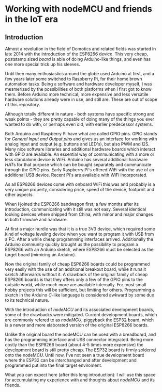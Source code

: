 # Working with nodeMCU and friends in the IoT era

## Introduction 
Almost a revolution in the field of Domotics and related fields was started in late 2014 with the introduction of the ESP8266 device. This very cheap, poststamp sized *board* is able of doing Arduino-like things, and even has one more special trick up his sleeves.

Until then many enthusiastics around the globe used Arduino at first, and a few years later some switched to Raspberry Pi, for their home brewn automation tasks. Being a software and hardware developer myself, I was mesmerized by the possibilities of both platforms when I first got to know them. Before Arduino more technical, more expensive and less versatile hardware solutions already were in use, and still are. These are out of scope of this repository. 

Although totally different in nature - both systems have specific strong and weak points - they are pretty capable of doing many of the things you ever wanted to do with, or perhaps even did, with earlier predecessor systems. 

Both Arduino and Raspberry Pi have what are called GPIO pins. GPIO stands for *General Input and Output pins* and gives us an interface for working with analog input and output (e.g. buttons and LED's), but also PWM and I2S. Many nice software libraries and additional hardware boards which interact with GPIO are available. An essential way of communicating with a more or less standalone device is WiFi. Arduino has several additional hardware *HAT*s for that purpose which can be bought separately and communicate through the GPIO pins. Early Raspberry Pi's offered WiFi with the use of an additional USB device. Recent Pi's are available with WiFi incorporated.

As all ESP8266 devices come with onboard WiFi this was and probably is a very unique property, considering price, speed of the device, footprint and other aspects.

When I joined the ESP8266 bandwagon first, a few months after its introduction, communicating with it still was not easy. Several identical looking devices where shipped from China, with minor and major changes in both firmware and hardware. 

At first a major hurdle was that it is a true 3V3 device, which required some kind of voltage leveling device when you want to program it with USB from a PC. After a while cheap programming interfaces arrived. Additionally the Arduino community quickly brought us the possibility to program a ESP8266 with an Arduino sketch, where ESP8266 must be selected as the target board (mimicing an Arduino). 

Now the original family of cheap ESP8266 boards could be programmed very easily with the use of an additional breakout board, while it runs it *sketch* afterwards without it. A drawback of the original family of cheap ESP8266 boards is that they offers only a few of the GPIO pins to the outside world, while much more are available internally. For most small hobby projects this will be sufficient, but limiting for others. Programming a sketch in the Arduino *C*-like language is considered awkward by some due to its technical nature. 

With the introduction of *nodeMCU* and its associated development boards, some of the drawbacks were mitigated. Current development boards, which are commonly refered to as *nodeMCU*, piggyback the ESP32 board, which is a newer and more elaborated version of the original ESP8266 boards.  

Unlike the original board the nodeMCU can be used with a breadboard, and has the programming interface and USB connector integrated. Being more costly than the ESP8266 board (about 4-5 times more expensive) the development board is still pretty cheap. The ESP32 board is firmly soldered onto the nodeMCU. Until now, I've not seen a true development board where the ESP32 can be interchanged and after development and programmed put into the final target enviroment. 

What you can expect here (after this long introduction): I will use this space for accumulating my experience with and thoughts about *nodeMCU* and its friends.











